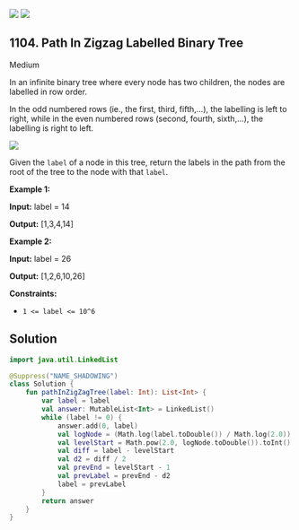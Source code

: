 [![](https://img.shields.io/github/stars/javadev/LeetCode-in-Kotlin?label=Stars&style=flat-square)](https://github.com/javadev/LeetCode-in-Kotlin)
[![](https://img.shields.io/github/forks/javadev/LeetCode-in-Kotlin?label=Fork%20me%20on%20GitHub%20&style=flat-square)](https://github.com/javadev/LeetCode-in-Kotlin/fork)

## 1104\. Path In Zigzag Labelled Binary Tree

Medium

In an infinite binary tree where every node has two children, the nodes are labelled in row order.

In the odd numbered rows (ie., the first, third, fifth,...), the labelling is left to right, while in the even numbered rows (second, fourth, sixth,...), the labelling is right to left.

![](https://assets.leetcode.com/uploads/2019/06/24/tree.png)

Given the `label` of a node in this tree, return the labels in the path from the root of the tree to the node with that `label`.

**Example 1:**

**Input:** label = 14

**Output:** [1,3,4,14]

**Example 2:**

**Input:** label = 26

**Output:** [1,2,6,10,26]

**Constraints:**

*   `1 <= label <= 10^6`

## Solution

```kotlin
import java.util.LinkedList

@Suppress("NAME_SHADOWING")
class Solution {
    fun pathInZigZagTree(label: Int): List<Int> {
        var label = label
        val answer: MutableList<Int> = LinkedList()
        while (label != 0) {
            answer.add(0, label)
            val logNode = (Math.log(label.toDouble()) / Math.log(2.0)).toInt()
            val levelStart = Math.pow(2.0, logNode.toDouble()).toInt()
            val diff = label - levelStart
            val d2 = diff / 2
            val prevEnd = levelStart - 1
            val prevLabel = prevEnd - d2
            label = prevLabel
        }
        return answer
    }
}
```